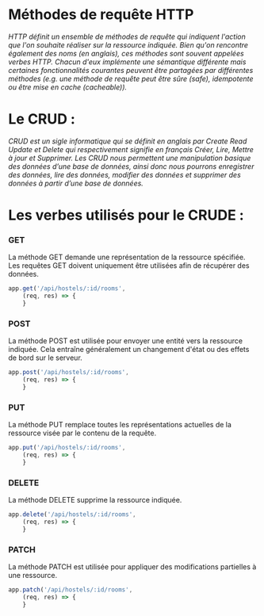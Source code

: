 # Méthodes de requête HTTP

_HTTP définit un ensemble de méthodes de requête qui indiquent l'action que l'on souhaite réaliser sur la ressource indiquée. Bien qu'on rencontre également des noms (en anglais), ces méthodes sont souvent appelées verbes HTTP. Chacun d'eux implémente une sémantique différente mais certaines fonctionnalités courantes peuvent être partagées par différentes méthodes (e.g. une méthode de requête peut être sûre (safe), idempotente ou être mise en cache (cacheable))._

# Le CRUD :

_CRUD est un sigle informatique qui se définit en anglais par Create Read Update et Delete qui respectivement signifie en français Créer, Lire, Mettre à jour et Supprimer. Les CRUD nous permettent une manipulation basique des données d’une base de données, ainsi donc nous pourrons enregistrer des données, lire des données,
modifier des données et supprimer des données à partir d’une base de données._

# Les verbes utilisés pour le CRUDE :

### GET
La méthode GET demande une représentation de la ressource spécifiée. Les requêtes GET doivent uniquement être utilisées afin de récupérer des données.

````js
app.get('/api/hostels/:id/rooms',
    (req, res) => {
    }
````

### POST
La méthode POST est utilisée pour envoyer une entité vers la ressource indiquée. Cela  entraîne généralement un changement d'état ou des effets de bord sur le serveur.

````js
app.post('/api/hostels/:id/rooms',
    (req, res) => {
    }
````

### PUT
La méthode PUT remplace toutes les représentations actuelles de la ressource visée par le contenu de la requête.

````js
app.put('/api/hostels/:id/rooms',
    (req, res) => {
    }
````

### DELETE
La méthode DELETE supprime la ressource indiquée.

````js
app.delete('/api/hostels/:id/rooms',
    (req, res) => {
    }
````

### PATCH
La méthode PATCH est utilisée pour appliquer des modifications partielles à une ressource.

````js
app.patch('/api/hostels/:id/rooms',
    (req, res) => {
    }
````
